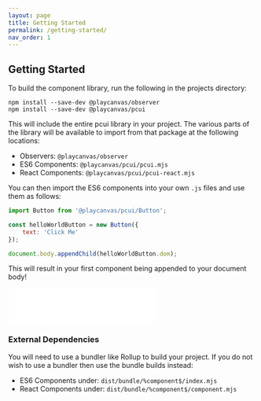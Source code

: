 ```yaml
---
layout: page
title: Getting Started
permalink: /getting-started/
nav_order: 1
---
```


## Getting Started

To build the component library, run the following in the projects directory:

```
npm install --save-dev @playcanvas/observer
npm install --save-dev @playcanvas/pcui
```

This will include the entire pcui library in your project. The various parts of the library will be available to import from that package at the following locations:

- Observers: `@playcanvas/observer`
- ES6 Components: `@playcanvas/pcui/pcui.mjs`
- React Components: `@playcanvas/pcui/pcui-react.mjs`

You can then import the ES6 components into your own `.js` files and use them as follows:
```javascript
import Button from '@playcanvas/pcui/Button';

const helloWorldButton = new Button({
    text: 'Click Me'
});

document.body.appendChild(helloWorldButton.dom);
```

This will result in your first component being appended to your document body!

<div class="highlighter-rouge example-background">
    <iframe src="/pcui/storybook/iframe.html?id=input-button--main&viewMode=story" style="border: none;" height="72px"></iframe>
</div>

### External Dependencies

You will need to use a bundler like Rollup to build your project. If you do not wish to use a bundler then use the bundle builds instead:
- ES6 Components under: `dist/bundle/%component$/index.mjs`
- React Components under: `dist/bundle/%component$/component.mjs`
